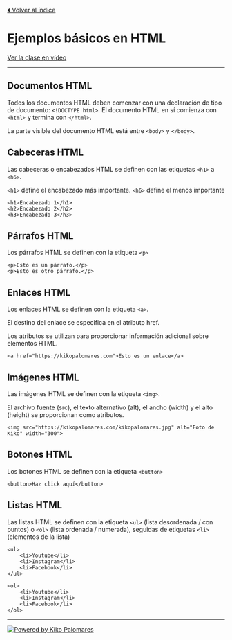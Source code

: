 [⏴ Volver al índice](../../README.md#índice-del-curso)

# Ejemplos básicos en HTML

[Ver la clase en vídeo](https://kikopalomares.com/clases/que-es-html-ejemplos-practicos-basicos)

_____

## Documentos HTML
Todos los documentos HTML deben comenzar con una declaración de tipo de documento: `<!DOCTYPE html>`. El documento HTML en sí comienza con `<html>` y termina con `</html>`.

La parte visible del documento HTML está entre `<body>` y `</body>`.

## Cabeceras HTML
Las cabeceras o encabezados HTML se definen con las etiquetas `<h1>` a `<h6>`.

`<h1>` define el encabezado más importante. `<h6>` define el  menos importante

    <h1>Encabezado 1</h1>
    <h2>Encabezado 2</h2>
    <h3>Encabezado 3</h3>

## Párrafos HTML
Los párrafos HTML se definen con la etiqueta `<p>`

    <p>Esto es un párrafo.</p>
    <p>Esto es otro párrafo.</p>

## Enlaces HTML
Los enlaces HTML se definen con la etiqueta `<a>`.

El destino del enlace se especifica en el atributo href.

Los atributos se utilizan para proporcionar información adicional sobre elementos HTML.

    <a href="https://kikopalomares.com">Esto es un enlace</a>

## Imágenes HTML
Las imágenes HTML se definen con la etiqueta `<img>`.

El archivo fuente (src), el texto alternativo (alt), el ancho (width) y el alto (height) se proporcionan como atributos.

    <img src="https://kikopalomares.com/kikopalomares.jpg" alt="Foto de Kiko" width="300">

## Botones HTML
Los botones HTML se definen con la etiqueta `<button>`

    <button>Haz click aquí</button>

## Listas HTML
Las listas HTML se definen con la etiqueta `<ul>` (lista desordenada / con puntos) o `<ol>` (lista ordenada / numerada), seguidas de etiquetas `<li>` (elementos de la lista)

    <ul>
        <li>Youtube</li>
        <li>Instagram</li>
        <li>Facebook</li>
    </ul>

    <ol>
        <li>Youtube</li>
        <li>Instagram</li>
        <li>Facebook</li>
    </ol>

------------
[![Powered by Kiko Palomares](https://img.shields.io/badge/-Powered%20by%20Kiko%20Palomares-red)](https://kikopalomares.com/)